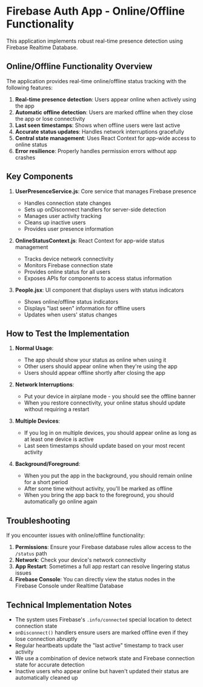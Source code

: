 # Firebase Auth App - Online/Offline Functionality

This application implements robust real-time presence detection using Firebase Realtime Database.

## Online/Offline Functionality Overview

The application provides real-time online/offline status tracking with the following features:

1. **Real-time presence detection**: Users appear online when actively using the app
2. **Automatic offline detection**: Users are marked offline when they close the app or lose connectivity
3. **Last seen timestamps**: Shows when offline users were last active
4. **Accurate status updates**: Handles network interruptions gracefully
5. **Central state management**: Uses React Context for app-wide access to online status
6. **Error resilience**: Properly handles permission errors without app crashes

## Key Components

1. **UserPresenceService.js**: Core service that manages Firebase presence

   - Handles connection state changes
   - Sets up onDisconnect handlers for server-side detection
   - Manages user activity tracking
   - Cleans up inactive users
   - Provides user presence information

2. **OnlineStatusContext.js**: React Context for app-wide status management

   - Tracks device network connectivity
   - Monitors Firebase connection state
   - Provides online status for all users
   - Exposes APIs for components to access status information

3. **People.jsx**: UI component that displays users with status indicators
   - Shows online/offline status indicators
   - Displays "last seen" information for offline users
   - Updates when users' status changes

## How to Test the Implementation

1. **Normal Usage**:

   - The app should show your status as online when using it
   - Other users should appear online when they're using the app
   - Users should appear offline shortly after closing the app

2. **Network Interruptions**:

   - Put your device in airplane mode - you should see the offline banner
   - When you restore connectivity, your online status should update without requiring a restart

3. **Multiple Devices**:

   - If you log in on multiple devices, you should appear online as long as at least one device is active
   - Last seen timestamps should update based on your most recent activity

4. **Background/Foreground**:
   - When you put the app in the background, you should remain online for a short period
   - After some time without activity, you'll be marked as offline
   - When you bring the app back to the foreground, you should automatically go online again

## Troubleshooting

If you encounter issues with online/offline functionality:

1. **Permissions**: Ensure your Firebase database rules allow access to the `/status` path
2. **Network**: Check your device's network connectivity
3. **App Restart**: Sometimes a full app restart can resolve lingering status issues
4. **Firebase Console**: You can directly view the status nodes in the Firebase Console under Realtime Database

## Technical Implementation Notes

- The system uses Firebase's `.info/connected` special location to detect connection state
- `onDisconnect()` handlers ensure users are marked offline even if they lose connection abruptly
- Regular heartbeats update the "last active" timestamp to track user activity
- We use a combination of device network state and Firebase connection state for accurate detection
- Inactive users who appear online but haven't updated their status are automatically cleaned up
